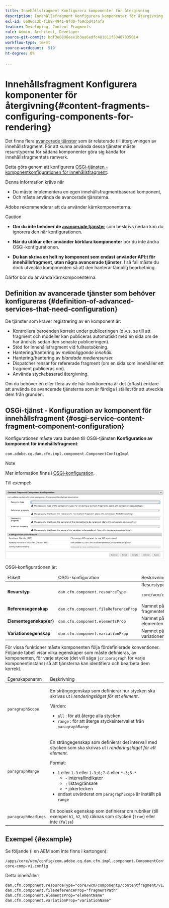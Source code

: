 ```yaml
---
title: Innehållsfragment Konfigurera komponenter för återgivning
description: Innehållsfragment Konfigurera komponenter för återgivning
exl-id: 6606dc3b-f1b8-4941-8fd0-f69cbd414afa
feature: Developing, Content Fragments
role: Admin, Architect, Developer
source-git-commit: bdf3e0896eee1b3aa6edfc481011f50407835014
workflow-type: tm+mt
source-wordcount: '519'
ht-degree: 0%

---
```


# Innehållsfragment Konfigurera komponenter för återgivning{#content-fragments-configuring-components-for-rendering}

Det finns flera [avancerade tjänster](#definition-of-advanced-services-that-need-configuration) som är relaterade till återgivningen av innehållsfragment. För att kunna använda dessa tjänster måste resurstyperna för sådana komponenter göra sig kända för innehållsfragmentets ramverk.

Detta görs genom att konfigurera [OSGi-tjänsten - komponentkonfigurationen för innehållsfragment](#osgi-service-content-fragment-component-configuration).

Denna information krävs när

* Du måste implementera en egen innehållsfragmentbaserad komponent,
* Och måste använda de avancerade tjänsterna.

Adobe rekommenderar att du använder kärnkomponenterna.

>[!CAUTION]
>
>* **Om du inte behöver de [avancerade tjänster](#definition-of-advanced-services-that-need-configuration)** som beskrivs nedan kan du ignorera den här konfigurationen.
>
>* **När du utökar eller använder körklara komponenter** bör du inte ändra OSGi-konfigurationen.
>
>* **Du kan skriva en helt ny komponent som endast använder API:t för innehållsfragment, utan några avancerade tjänster**. I så fall måste du dock utveckla komponenten så att den hanterar lämplig bearbetning.
>
>Därför bör du använda kärnkomponenterna.

## Definition av avancerade tjänster som behöver konfigureras {#definition-of-advanced-services-that-need-configuration}

De tjänster som kräver registrering av en komponent är:

* Kontrollera beroenden korrekt under publiceringen (d.v.s. se till att fragment och modeller kan publiceras automatiskt med en sida om de har ändrats sedan den senaste publiceringen).
* Stöd för innehållsfragment vid fulltextsökning.
* Hantering/hantering av *mellanliggande innehåll.*
* Hantering/hantering av *blandade medieresurser.*
* Dispatcher rensar för refererade fragment (om en sida som innehåller ett fragment publiceras om).
* Använda styckebaserad återgivning.

Om du behöver en eller flera av de här funktionerna är det (oftast) enklare att använda de avancerade tjänsterna som är färdiga i stället för att utveckla dem från grunden.

## OSGi-tjänst - Konfiguration av komponent för innehållsfragment {#osgi-service-content-fragment-component-configuration}

Konfigurationen måste vara bunden till OSGi-tjänsten **Konfiguration av komponent för innehållsfragment**:

`com.adobe.cq.dam.cfm.impl.component.ComponentConfigImpl`

>[!NOTE]
>
>Mer information finns i [OSGi-konfiguration](/help/implementing/deploying/overview.md#osgi-configuration).

Till exempel:

![Konfiguration av komponent för OSGi-konfigurationsfragment](assets/cf-component-configuration-osgi.png)

OSGi-konfigurationen är:

<table>
 <thead>
  <tr>
   <td>Etikett</td>
   <td>OSGi-konfiguration<br /> </td>
   <td>Beskrivning</td>
  </tr>
 </thead>
 <tbody>
  <tr>
   <td><strong>Resurstyp</strong></td>
   <td><code>dam.cfm.component.resourceType</code></td>
   <td>Resurstypen som ska registreras, till exempel <br /> <p><span class="cmp-examples-demo__property-value"><code>core/wcm/components/contentfragment/v1/contentfragment</code></code></p> </td>
  </tr>
  <tr>
   <td><strong>Referensegenskap</strong></td>
   <td><code>dam.cfm.component.fileReferenceProp</code></td>
   <td>Namnet på egenskapen som innehåller referensen till fragmentet, till exempel <code>fragmentPath</code> eller <code>fileReference</code></td>
  </tr>
  <tr>
   <td><strong>Elementegenskap(er)</strong></td>
   <td><code>dam.cfm.component.elementsProp</code></td>
   <td>Namnet på den egenskap som innehåller namnen på elementen som ska återges, till exempel<code>elementName</code></td>
  </tr>
  <tr>
   <td><strong>Variationsegenskap</strong><br /> </td>
   <td><code>dam.cfm.component.variationProp</code></td>
   <td>Namnet på den egenskap som innehåller namnet på variationen som ska återges, till exempel<code>variationName</code></td>
  </tr>
 </tbody>
</table>

För vissa funktioner måste komponenten följa fördefinierade konventioner. Följande tabell visar vilka egenskaper som måste definieras, av komponenten, för varje stycke (det vill säga `jcr:paragraph` för varje komponentinstans) så att tjänsterna kan identifiera och bearbeta dem korrekt.

<table>
 <thead>
  <tr>
   <td>Egenskapsnamn</td>
   <td>Beskrivning</td>
  </tr>
 </thead>
 <tbody>
  <tr>
   <td><code>paragraphScope</code></td>
   <td><p>En strängegenskap som definierar hur stycken ska skrivas ut i <em>renderingsläget för ett element</em>.</p> <p>Värden:</p>
    <ul>
     <li><code>all</code> : för att återge alla stycken</li>
     <li><code>range</code> : för att återge styckeintervallet från <code>paragraphRange</code></li>
    </ul> </td>
  </tr>
  <tr>
   <td><code>paragraphRange</code></td>
   <td><p>En strängegenskap som definierar det intervall med stycken som ska skrivas ut i <em>renderingsläget för ett element</em>.</p> <p>Format:</p>
    <ul>
     <li><code>1</code> eller <code>1-3</code> eller <code>1-3;6;7-8</code> eller <code>*-3;5-*</code>
     <ul>
       <li><code>-</code> intervallindikator</li>
       <li><code>;</code> listavgränsare</li>
       <li><code>*</code> jokertecken</li>
     </ul>
     </li>
     <li>endast utvärderat om <code>paragraphScope</code> är inställt på <code>range</code></li>
    </ul> </td>
  </tr>
  <tr>
   <td><code>paragraphHeadings</code></td>
   <td>En boolesk egenskap som definierar om rubriker (till exempel <code>h1</code>, <code>h2</code>, <code>h3</code>) räknas som stycken (<code>true</code>) eller inte (<code>false</code>)</td>
  </tr>
 </tbody>
</table>

## Exempel {#example}

Se följande (i en AEM som inte finns i kartongen):

```
/apps/core/wcm/config/com.adobe.cq.dam.cfm.impl.component.ComponentConfigImpl-core-comp-v1.config
```

Detta innehåller:

```
dam.cfm.component.resourceType="core/wcm/components/contentfragment/v1/contentfragment"
dam.cfm.component.fileReferenceProp="fragmentPath"
dam.cfm.component.elementsProp="elementName"
dam.cfm.component.variationProp="variationName"
```
